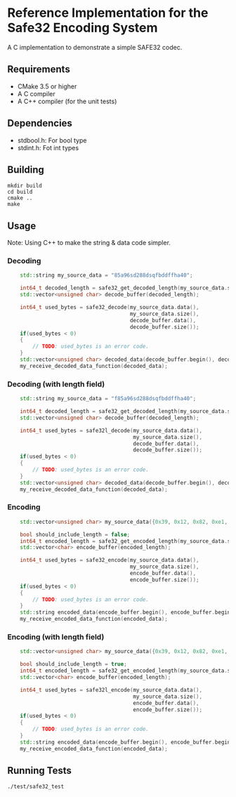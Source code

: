 Reference Implementation for the Safe32 Encoding System
=======================================================

A C implementation to demonstrate a simple SAFE32 codec.


Requirements
------------

  * CMake 3.5 or higher
  * A C compiler
  * A C++ compiler (for the unit tests)



Dependencies
------------

 * stdbool.h: For bool type
 * stdint.h: Fot int types



Building
--------

    mkdir build
    cd build
    cmake ..
    make


Usage
-----

Note: Using C++ to make the string & data code simpler.

### Decoding

```c++
    std::string my_source_data = "85a96sd288dsqfbddffha40";

    int64_t decoded_length = safe32_get_decoded_length(my_source_data.size());
    std::vector<unsigned char> decode_buffer(decoded_length);

    int64_t used_bytes = safe32_decode(my_source_data.data(),
                                       my_source_data.size(),
                                       decode_buffer.data(),
                                       decode_buffer.size());
    if(used_bytes < 0)
    {
        // TODO: used_bytes is an error code.
    }
    std::vector<unsigned char> decoded_data(decode_buffer.begin(), decode_buffer.begin() + used_bytes);
    my_receive_decoded_data_function(decoded_data);
```

### Decoding (with length field)

```c++
    std::string my_source_data = "f85a96sd288dsqfbddffha40";

    int64_t decoded_length = safe32_get_decoded_length(my_source_data.size());
    std::vector<unsigned char> decode_buffer(decoded_length);

    int64_t used_bytes = safe32l_decode(my_source_data.data(),
                                        my_source_data.size(),
                                        decode_buffer.data(),
                                        decode_buffer.size());
    if(used_bytes < 0)
    {
        // TODO: used_bytes is an error code.
    }
    std::vector<unsigned char> decoded_data(decode_buffer.begin(), decode_buffer.begin() + used_bytes);
    my_receive_decoded_data_function(decoded_data);
```

### Encoding

```C++
    std::vector<unsigned char> my_source_data({0x39, 0x12, 0x82, 0xe1, 0x81, 0x39, 0xd9, 0x8b, 0x39, 0x4c, 0x63, 0x9d, 0x04, 0x8c});

    bool should_include_length = false;
    int64_t encoded_length = safe32_get_encoded_length(my_source_data.size(), should_include_length);
    std::vector<char> encode_buffer(encoded_length);

    int64_t used_bytes = safe32_encode(my_source_data.data(),
                                       my_source_data.size(),
                                       encode_buffer.data(),
                                       encode_buffer.size());
    if(used_bytes < 0)
    {
        // TODO: used_bytes is an error code.
    }
    std::string encoded_data(encode_buffer.begin(), encode_buffer.begin() + used_bytes);
    my_receive_encoded_data_function(encoded_data);
```

### Encoding (with length field)

```c++
    std::vector<unsigned char> my_source_data({0x39, 0x12, 0x82, 0xe1, 0x81, 0x39, 0xd9, 0x8b, 0x39, 0x4c, 0x63, 0x9d, 0x04, 0x8c});

    bool should_include_length = true;
    int64_t encoded_length = safe32_get_encoded_length(my_source_data.size(), should_include_length);
    std::vector<char> encode_buffer(encoded_length);

    int64_t used_bytes = safe32l_encode(my_source_data.data(),
                                        my_source_data.size(),
                                        encode_buffer.data(),
                                        encode_buffer.size());
    if(used_bytes < 0)
    {
        // TODO: used_bytes is an error code.
    }
    std::string encoded_data(encode_buffer.begin(), encode_buffer.begin() + used_bytes);
    my_receive_encoded_data_function(encoded_data);
```



Running Tests
-------------

    ./test/safe32_test
